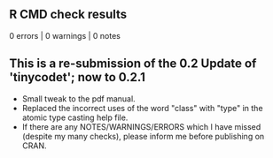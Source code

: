 ## R CMD check results

0 errors | 0 warnings | 0 notes

## This is a re-submission of the 0.2 Update of 'tinycodet'; now to 0.2.1
* Small tweak to the pdf manual.
* Replaced the incorrect uses of the word "class" with "type" in the atomic type casting help file.
* If there are any NOTES/WARNINGS/ERRORS which I have missed (despite my many checks), please inform me before publishing on CRAN.
